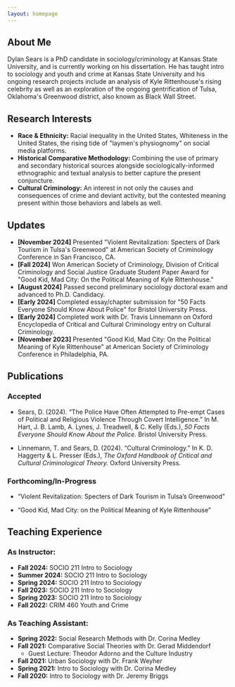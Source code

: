 ```yaml
---
layout: homepage
---
```


## About Me

Dylan Sears is a PhD candidate in sociology/criminology at Kansas State University, and is currently working on his dissertation. He has taught intro to sociology and youth and crime at Kansas State University and his ongoing research projects include an analysis of Kyle Rittenhouse's rising celebrity as well as an exploration of the ongoing gentrification of Tulsa, Oklahoma's Greenwood district, also known as Black Wall Street.

## Research Interests

- **Race & Ethnicity:** Racial inequality in the United States, Whiteness in the United States, the rising tide of "laymen's physiognomy" on social media platforms.
- **Historical Comparative Methodology:** Combining the use of primary and secondary historical sources alongside sociologically-informed ethnographic and textual analysis to better capture the present conjuncture.
- **Cultural Criminology:** An interest in not only the causes and consequences of crime and deviant activity, but the contested meaning present within those behaviors and labels as well.

## Updates

- **[November 2024]** Presented "Violent Revitalization: Specters of Dark Tourism in Tulsa's Greenwood" at American Society of Criminology Conference in San Francisco, CA.
- **[Fall 2024]** Won American Society of Criminology, Division of Critical Criminology and Social Justice Graduate Student Paper Award for "Good Kid, Mad City: On the Political Meaning of Kyle Rittenhouse."
- **[August 2024]** Passed second preliminary sociology doctoral exam and advanced to Ph.D. Candidacy.
- **[Early 2024]** Completed essay/chapter submission for "50 Facts Everyone Should Know About Police" for Bristol University Press.
- **[Early 2024]** Completed work with Dr. Travis Linnemann on Oxford Encyclopedia of Critical and Cultural Criminology entry on Cultural Criminology.
- **[November 2023]** Presented "Good Kid, Mad City: On the Political Meaning of Kyle Rittenhouse" at American Society of Criminology Conference in Philadelphia, PA.

## Publications

### Accepted

- Sears, D. (2024). “The Police Have Often Attempted to Pre-empt Cases of Political and Religious Violence 	Through Covert Intelligence.” In M. Hart, J. B. Lamb, A. Lynes, J. Treadwell, & C. Kelly (Eds.), *50 Facts Everyone Should Know About the Police.* Bristol University Press.

- Linnemann, T. and Sears, D. (2024). “Cultural Criminology.” In K. D. Haggerty & L. Presser (Eds.), *The Oxford Handbook of Critical and Cultural Criminological Theory.* Oxford University Press.

### Forthcoming/In-Progress

- “Violent Revitalization: Specters of Dark Tourism in Tulsa’s Greenwood”

- “Good Kid, Mad City: on the Political Meaning of Kyle Rittenhouse”

## Teaching Experience

### As Instructor:
- **Fall 2024:** SOCIO 211 Intro to Sociology								  
- **Summer 2024:** SOCIO 211 Intro to Sociology								 
- **Spring 2024:** SOCIO 211 Intro to Sociology								   
- **Fall 2023:** SOCIO 211 Intro to Sociology								        
- **Spring 2023:** SOCIO 211 Intro to Sociology								   
- **Fall 2022:** CRIM 460 Youth and Crime									        

### As Teaching Assistant:
- **Spring 2022:** Social Research Methods with Dr. Corina Medley						    
- **Fall 2021:** Comparative Social Theories with Dr. Gerad Middendorf					        
    -  Guest Lecture: Theodor Adorno and the Culture Industry
- **Fall 2021:** Urban Sociology with Dr. Frank Weyher							        
- **Spring 2021:** Intro to Sociology with Dr. Corina Medley							    
- **Fall 2020:** Intro to Sociology with Dr. Jeremy Briggs							        


